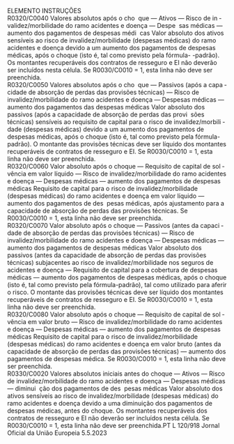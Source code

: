  
ELEMENTO  INSTRUÇÕES  
R0320/C0040  Valores absolutos após o cho ­
que — Ativos — Risco de in ­
validez/morbilidade do ramo 
acidentes e doença — Despe ­
sas médicas — aumento dos 
pagamentos de despesas médi ­
cas  Valor absoluto dos ativos sensíveis ao risco de invalidez/morbilidade (despesas 
médicas) do ramo acidentes e doença devido a um aumento dos pagamentos 
de despesas médicas, após o choque (isto é, tal como previsto pela fórmula- 
-padrão). 
Os montantes recuperáveis dos contratos de resseguro e EI não deverão ser 
incluídos nesta célula. 
Se R0030/C0010 = 1, esta linha não deve ser preenchida.  
R0320/C0050  Valores absolutos após o cho ­
que — Passivos (após a capa ­
cidade de absorção de perdas 
das provisões técnicas) — 
Risco de invalidez/morbilidade 
do ramo acidentes e doença — 
Despesas médicas — aumento 
dos pagamentos das despesas 
médicas  Valor absoluto dos passivos (após a capacidade de absorção de perdas das provi ­
sões técnicas) sensíveis ao requisito de capital para o risco de invalidez/morbili ­
dade (despesas médicas) devido a um aumento dos pagamentos de despesas 
médicas, após o choque (isto é, tal como previsto pela fórmula-padrão). 
O montante das provisões técnicas deve ser líquido dos montantes recuperáveis de 
contratos de resseguro e EI. 
Se R0030/C0010 = 1, esta linha não deve ser preenchida.  
R0320/C0060  Valor absoluto após o choque 
— Requisito de capital de sol ­
vência em valor líquido — 
Risco de invalidez/morbilidade 
do ramo acidentes e doença — 
Despesas médicas — aumento 
dos pagamentos de despesas 
médicas  Requisito de capital para o risco de invalidez/morbilidade (despesas médicas) do 
ramo acidentes e doença em valor líquido — aumento dos pagamentos de des ­
pesas médicas, após ajustamento para a capacidade de absorção de perdas das 
provisões técnicas. 
Se R0030/C0010 = 1, esta linha não deve ser preenchida.  
R0320/C0070  Valor absoluto após o choque 
— Passivos (antes da capaci ­
dade de absorção de perdas 
das provisões técnicas) — 
Risco de invalidez/morbilidade 
do ramo acidentes e doença — 
Despesas médicas — aumento 
dos pagamentos de despesas 
médicas  Valor absoluto dos passivos (antes da capacidade de absorção de perdas das 
provisões técnicas) subjacentes ao risco de invalidez/morbilidade nos seguros de 
acidentes e doença — Requisito de capital para a cobertura de despesas médicas 
— aumento dos pagamentos de despesas médicas, após o choque (isto é, tal como 
previsto pela fórmula-padrão), tal como utilizado para aferir o risco. 
O montante das provisões técnicas deve ser líquido dos montantes recuperáveis de 
contratos de resseguro e EI. 
Se R0030/C0010 = 1, esta linha não deve ser preenchida.  
R0320/C0080  Valor absoluto após o choque 
— Requisito de capital de sol ­
vência em valor bruto — Risco 
de invalidez/morbilidade do 
ramo acidentes e doença — 
Despesas médicas — aumento 
dos pagamentos de despesas 
médicas  Requisito de capital para o risco de invalidez/morbilidade (despesas médicas) do 
ramo acidentes e doença em valor bruto (antes da capacidade de absorção de 
perdas das provisões técnicas) — aumento dos pagamentos de despesas médica. 
Se R0030/C0010 = 1, esta linha não deve ser preenchida.  
R0330/C0020  Valores absolutos iniciais antes 
do choque — Ativos — Risco 
de invalidez/morbilidade do 
ramo acidentes e doença — 
Despesas médicas — diminui ­
ção dos pagamentos de des ­
pesas médicas  Valor absoluto dos ativos sensíveis ao risco de invalidez/morbilidade (despesas 
médicas) do ramo acidentes e doença devido a uma diminuição dos pagamentos 
de despesas médicas, antes do choque. 
Os montantes recuperáveis dos contratos de resseguro e EI não deverão ser 
incluídos nesta célula. 
Se R0030/C0010 = 1, esta linha não deve ser preenchida.PT  L 120/918 Jornal Oficial da União Europeia 5.5.2023